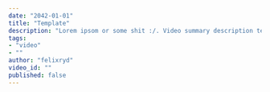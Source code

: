 ```yaml
---
date: "2042-01-01"
title: "Template"
description: "Lorem ipsom or some shit :/. Video summary description template"
tags:
- "video"
- ""
author: "felixryd"
video_id: ""
published: false
---
```

